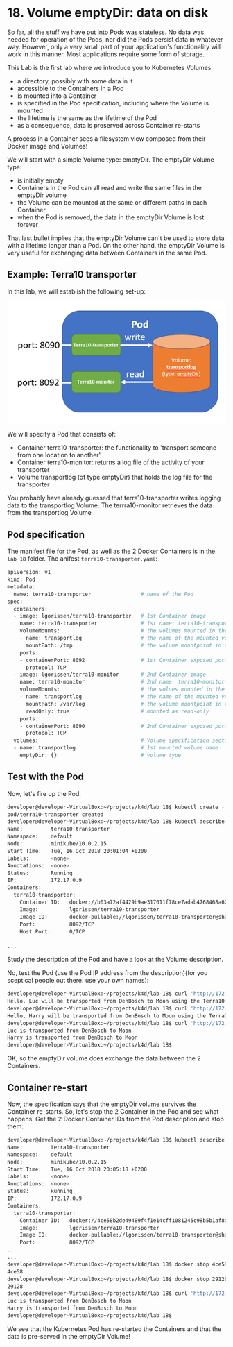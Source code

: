 # 18. Volume emptyDir: data on disk

So far, all the stuff we have put into Pods was stateless. No data was needed for operation of the Pods, nor did the Pods persist data in whatever way. However, only a very small part of your application's functionality will work in this manner. Most applications require some form of storage.

This Lab is the first lab where we introduce you to Kubernetes Volumes: 

- a directory, possibly with some data in it
- accessible to the Containers in a Pod 
- is mounted into a Container
- is specified in the Pod specification, including where the Volume is mounted
- the lifetime is the same as the lifetime of the Pod
- as a consequence, data is preserved across Container re-starts 

A process in a Container sees a filesystem view composed from their Docker image and Volumes!

We will start with a simple Volume type: emptyDir. The emptyDir Volume type:

- is initially empty
- Containers in the Pod can all read and write the same files in the emptyDir volume
- the Volume can be mounted at the same or different paths in each Container
- when the Pod is removed, the data in the emptyDir Volume is lost forever

That last bullet implies that the emptyDir Volume can't be used to store data with a lifetime longer than a Pod. On the other hand, the emptyDir Volume is very useful for exchanging data between Containers in the same Pod.

## Example: Terra10 transporter

In this lab, we will establish the following set-up:

![Headless service](img/lab18-terra10-transporter.png)

We will specify a Pod that consists of:

- Container terra10-transporter: the functionality to 'transport someone from one location to another'
- Container terra10-monitor: returns a log file of the activity of your transporter
- Volume transportlog (of type emptyDir) that holds the log file for the transporter

You probably have already guessed that terra10-transporter writes logging data to the transportlog Volume. The terrra10-monitor retrieves the data from the transportlog Volume

## Pod specification

The manifest file for the Pod, as well as the 2 Docker Containers is in the `lab 18` folder. The anifest `terra10-transporter.yaml`:

```bash
apiVersion: v1
kind: Pod
metadata:
  name: terra10-transporter                # name of the Pod
spec:
  containers:
  - image: lgorissen/terra10-transporter   # 1st Container image
    name: terra10-transporter              # 1st name: terra10-transporter
    volumeMounts:                          # the volumes mounted in the Container
    - name: transportlog                   # the name of the mounted volume
      mountPath: /tmp                      # the volume mountpoint in the Container 
    ports:
    - containerPort: 8092                  # 1st Container exposed port
      protocol: TCP
  - image: lgorissen/terra10-monitor       # 2nd Container image
    name: terra10-monitor                  # 2nd name: terra10-monitor
    volumeMounts:                          # the volues mounted in the Container
    - name: transportlog                   # the name of the mounted volue
      mountPath: /var/log                  # the volume mountpoint in the Container
      readOnly: true                       # mounted as read-only
    ports:
    - containerPort: 8090                  # 2nd Container exposed port
      protocol: TCP
  volumes:                                 # Volume specification section
  - name: transportlog                     # 1st mounted volume name
    emptyDir: {}                           # volume type

```

## Test with the Pod

Now, let's fire up the Pod:

```bash
developer@developer-VirtualBox:~/projects/k4d/lab 18$ kubectl create -f terra10-transporter.yaml 
pod/terra10-transporter created
developer@developer-VirtualBox:~/projects/k4d/lab 18$ kubectl describe pod terra10-transporter 
Name:         terra10-transporter
Namespace:    default
Node:         minikube/10.0.2.15
Start Time:   Tue, 16 Oct 2018 20:01:04 +0200
Labels:       <none>
Annotations:  <none>
Status:       Running
IP:           172.17.0.9
Containers:
  terra10-transporter:
    Container ID:   docker://b03a72af4429b9ae317011f78ce7adab4768468a622ad5ffe6aaafa6c952f836
    Image:          lgorissen/terra10-transporter
    Image ID:       docker-pullable://lgorissen/terra10-transporter@sha256:df80b324cf016afdfde25f40be57a4c7ca807111c40f5e7545a166606a8c5138
    Port:           8092/TCP
    Host Port:      0/TCP

...
```

Study the description of the Pod and have a look at the Volume description.

No, test the Pod (use the Pod IP address from the description)(for you sceptical people out there: use your own names):

```bash
developer@developer-VirtualBox:~/projects/k4d/lab 18$ curl 'http://172.17.0.9:8090?name=Luc&from=DenBosch&to=Moon'
Hello, Luc will be transported from DenBosch to Moon using the Terra10 transporter service
developer@developer-VirtualBox:~/projects/k4d/lab 18$ curl 'http://172.17.0.9:8090?name=Harry&from=DenBosch&to=Moon'
Hello, Harry will be transported from DenBosch to Moon using the Terra10 transporter service
developer@developer-VirtualBox:~/projects/k4d/lab 18$ curl 'http://172.17.0.9:8092'
Luc is transported from DenBosch to Moon
Harry is transported from DenBosch to Moon
developer@developer-VirtualBox:~/projects/k4d/lab 18$ 
```

OK, so the emptyDir volume does exchange the data between the 2 Containers.


## Container re-start

Now, the specification says that the emptyDir volume survives the Container re-starts. So, let's stop the 2 Container in the Pod and see what happens.
Get the 2 Docker Container IDs from the Pod description and stop them:

```bash
developer@developer-VirtualBox:~/projects/k4d/lab 18$ kubectl describe pod terra10-transporter 
Name:         terra10-transporter
Namespace:    default
Node:         minikube/10.0.2.15
Start Time:   Tue, 16 Oct 2018 20:05:18 +0200
Labels:       <none>
Annotations:  <none>
Status:       Running
IP:           172.17.0.9
Containers:
  terra10-transporter:
    Container ID:   docker://4ce58b2de49489f4f1e14cff1081245c98b5b1af8a5fde76b4300e3a24adffff
    Image:          lgorissen/terra10-transporter
    Image ID:       docker-pullable://lgorissen/terra10-transporter@sha256:df80b324cf016afdfde25f40be57a4c7ca807111c40f5e7545a166606a8c5138
    Port:           8092/TCP
...
...
developer@developer-VirtualBox:~/projects/k4d/lab 18$ docker stop 4ce58
4ce58
developer@developer-VirtualBox:~/projects/k4d/lab 18$ docker stop 29128
29128
developer@developer-VirtualBox:~/projects/k4d/lab 18$ curl 'http://172.17.0.9:8092'
Luc is transported from DenBosch to Moon
Harry is transported from DenBosch to Moon
developer@developer-VirtualBox:~/projects/k4d/lab 18$
```

We see that the Kubernetes Pod has re-started the Containers and that the data is pre-served in the emptyDir Volume!
